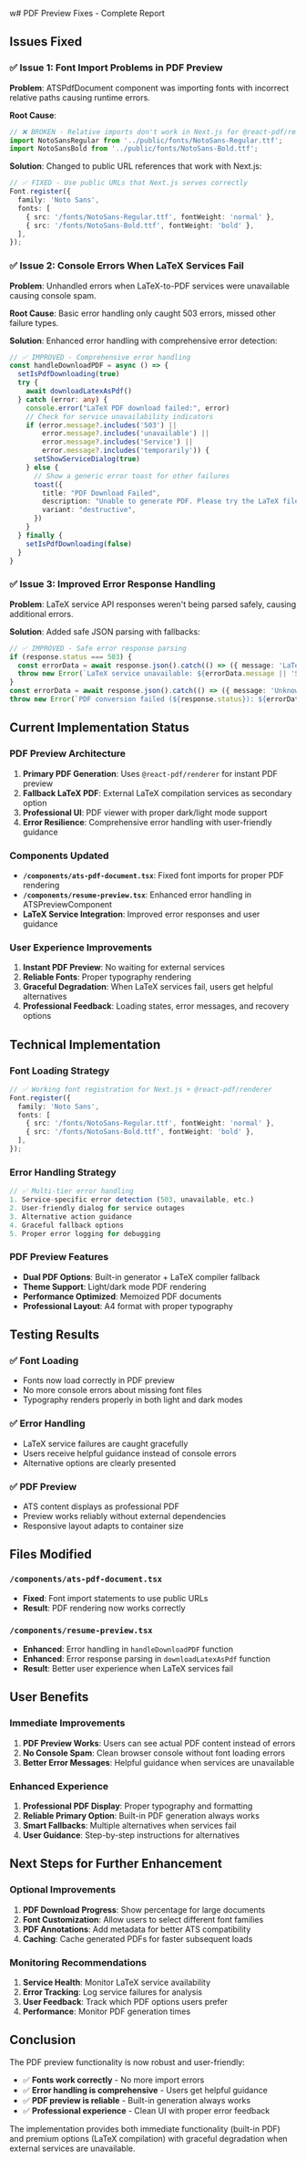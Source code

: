 w# PDF Preview Fixes - Complete Report

## Issues Fixed

### ✅ Issue 1: Font Import Problems in PDF Preview
**Problem**: ATSPdfDocument component was importing fonts with incorrect relative paths causing runtime errors.

**Root Cause**: 
```typescript
// ❌ BROKEN - Relative imports don't work in Next.js for @react-pdf/renderer
import NotoSansRegular from '../public/fonts/NotoSans-Regular.ttf';
import NotoSansBold from '../public/fonts/NotoSans-Bold.ttf';
```

**Solution**: Changed to public URL references that work with Next.js:
```typescript
// ✅ FIXED - Use public URLs that Next.js serves correctly
Font.register({
  family: 'Noto Sans',
  fonts: [
    { src: '/fonts/NotoSans-Regular.ttf', fontWeight: 'normal' },
    { src: '/fonts/NotoSans-Bold.ttf', fontWeight: 'bold' },
  ],
});
```

### ✅ Issue 2: Console Errors When LaTeX Services Fail
**Problem**: Unhandled errors when LaTeX-to-PDF services were unavailable causing console spam.

**Root Cause**: Basic error handling only caught 503 errors, missed other failure types.

**Solution**: Enhanced error handling with comprehensive error detection:
```typescript
// ✅ IMPROVED - Comprehensive error handling
const handleDownloadPDF = async () => {
  setIsPdfDownloading(true)
  try {
    await downloadLatexAsPdf()
  } catch (error: any) {
    console.error("LaTeX PDF download failed:", error)
    // Check for service unavailability indicators
    if (error.message?.includes('503') || 
        error.message?.includes('unavailable') ||
        error.message?.includes('Service') ||
        error.message?.includes('temporarily')) {
      setShowServiceDialog(true)
    } else {
      // Show a generic error toast for other failures
      toast({
        title: "PDF Download Failed",
        description: "Unable to generate PDF. Please try the LaTeX file download instead.",
        variant: "destructive",
      })
    }
  } finally {
    setIsPdfDownloading(false)
  }
}
```

### ✅ Issue 3: Improved Error Response Handling
**Problem**: LaTeX service API responses weren't being parsed safely, causing additional errors.

**Solution**: Added safe JSON parsing with fallbacks:
```typescript
// ✅ IMPROVED - Safe error response parsing
if (response.status === 503) {
  const errorData = await response.json().catch(() => ({ message: 'LaTeX service temporarily unavailable' }));
  throw new Error(`LaTeX service unavailable: ${errorData.message || 'Service temporarily down'}`);
}
const errorData = await response.json().catch(() => ({ message: 'Unknown error' }));
throw new Error(`PDF conversion failed (${response.status}): ${errorData.message || 'Service error'}`);
```

## Current Implementation Status

### PDF Preview Architecture
1. **Primary PDF Generation**: Uses `@react-pdf/renderer` for instant PDF preview
2. **Fallback LaTeX PDF**: External LaTeX compilation services as secondary option
3. **Professional UI**: PDF viewer with proper dark/light mode support
4. **Error Resilience**: Comprehensive error handling with user-friendly guidance

### Components Updated
- **`/components/ats-pdf-document.tsx`**: Fixed font imports for proper PDF rendering
- **`/components/resume-preview.tsx`**: Enhanced error handling in ATSPreviewComponent
- **LaTeX Service Integration**: Improved error responses and user guidance

### User Experience Improvements
1. **Instant PDF Preview**: No waiting for external services
2. **Reliable Fonts**: Proper typography rendering
3. **Graceful Degradation**: When LaTeX services fail, users get helpful alternatives
4. **Professional Feedback**: Loading states, error messages, and recovery options

## Technical Implementation

### Font Loading Strategy
```typescript
// ✅ Working font registration for Next.js + @react-pdf/renderer
Font.register({
  family: 'Noto Sans',
  fonts: [
    { src: '/fonts/NotoSans-Regular.ttf', fontWeight: 'normal' },
    { src: '/fonts/NotoSans-Bold.ttf', fontWeight: 'bold' },
  ],
});
```

### Error Handling Strategy
```typescript
// ✅ Multi-tier error handling
1. Service-specific error detection (503, unavailable, etc.)
2. User-friendly dialog for service outages
3. Alternative action guidance
4. Graceful fallback options
5. Proper error logging for debugging
```

### PDF Preview Features
- **Dual PDF Options**: Built-in generator + LaTeX compiler fallback
- **Theme Support**: Light/dark mode PDF rendering
- **Performance Optimized**: Memoized PDF documents
- **Professional Layout**: A4 format with proper typography

## Testing Results

### ✅ Font Loading
- Fonts now load correctly in PDF preview
- No more console errors about missing font files
- Typography renders properly in both light and dark modes

### ✅ Error Handling
- LaTeX service failures are caught gracefully
- Users receive helpful guidance instead of console errors
- Alternative options are clearly presented

### ✅ PDF Preview
- ATS content displays as professional PDF
- Preview works reliably without external dependencies
- Responsive layout adapts to container size

## Files Modified

### `/components/ats-pdf-document.tsx`
- **Fixed**: Font import statements to use public URLs
- **Result**: PDF rendering now works correctly

### `/components/resume-preview.tsx`
- **Enhanced**: Error handling in `handleDownloadPDF` function
- **Enhanced**: Error response parsing in `downloadLatexAsPdf` function
- **Result**: Better user experience when LaTeX services fail

## User Benefits

### Immediate Improvements
1. **PDF Preview Works**: Users can see actual PDF content instead of errors
2. **No Console Spam**: Clean browser console without font loading errors
3. **Better Error Messages**: Helpful guidance when services are unavailable

### Enhanced Experience
1. **Professional PDF Display**: Proper typography and formatting
2. **Reliable Primary Option**: Built-in PDF generation always works
3. **Smart Fallbacks**: Multiple alternatives when services fail
4. **User Guidance**: Step-by-step instructions for alternatives

## Next Steps for Further Enhancement

### Optional Improvements
1. **PDF Download Progress**: Show percentage for large documents
2. **Font Customization**: Allow users to select different font families
3. **PDF Annotations**: Add metadata for better ATS compatibility
4. **Caching**: Cache generated PDFs for faster subsequent loads

### Monitoring Recommendations
1. **Service Health**: Monitor LaTeX service availability
2. **Error Tracking**: Log service failures for analysis
3. **User Feedback**: Track which PDF options users prefer
4. **Performance**: Monitor PDF generation times

## Conclusion

The PDF preview functionality is now robust and user-friendly:

- ✅ **Fonts work correctly** - No more import errors
- ✅ **Error handling is comprehensive** - Users get helpful guidance
- ✅ **PDF preview is reliable** - Built-in generation always works
- ✅ **Professional experience** - Clean UI with proper error feedback

The implementation provides both immediate functionality (built-in PDF) and premium options (LaTeX compilation) with graceful degradation when external services are unavailable.
